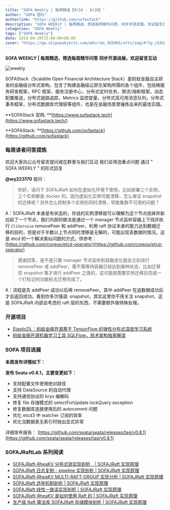 ```yaml
---
title: "SOFA Weekly | 每周精选【9/16 - 9/20】"
author: "SOFA 团队"
authorlink: "https://github.com/sofastack"
description: "SOFA WEEKLY | 每周精选，筛选每周精华问答，同步开源进展，欢迎留言互动。"
categories: "SOFA Weekly"
tags: ["SOFA Weekly"]
date: 2019-09-20T15:00:00+08:00
cover: "https://gw.alipayobjects.com/mdn/rms_95b965/afts/img/A*Ig-jSIUZWx0AAAAAAAAAAAAAARQnAQ"
---
```


**SOFA WEEKLY | 每周精选，筛选每周精华问答**
**同步开源进展，欢迎留言互动**

![weekly](https://gw.alipayobjects.com/mdn/rms_95b965/afts/img/A*ARgKS6SuU7YAAAAAAAAAAAAAARQnAQ)

SOFAStack（Scalable Open Financial Architecture Stack）是蚂蚁金服自主研发的金融级分布式架构，包含了构建金融级云原生架构所需的各个组件，包括微服务研发框架，RPC 框架，服务注册中心，分布式定时任务，限流/熔断框架，动态配置推送，分布式链路追踪，Metrics 监控度量，分布式高可用消息队列，分布式事务框架，分布式数据库代理层等组件，也是在金融场景里锤炼出来的最佳实践。

**SOFAStack 官网: **[https://www.sofastack.tech](https://www.sofastack.tech/)

**SOFAStack: **[https://github.com/sofastack](https://github.com/sofastack)

### 每周读者问答提炼

欢迎大家向公众号留言提问或在群里与我们互动
我们会筛选重点问题
通过 " SOFA WEEKLY " 的形式回复

**@wy223170** 提问：

> 你好，请问下 SOFAJRaft 如何在虚拟化环境下使用，比如部署三个实例，三个实例都是 docker 的。因为虚拟化实例可能漂移，怎么保证 snapshot 的迁移呢？另外怎么控制多个实例的同时漂移，导致集群不可用的问题？

A：SOFAJRaft 本身是有状态的，你说的实例漂移就可以理解为这个节点挂掉并新拉起了一个节点，我们内部的做法是通过一个 manager 节点监听容器上下线并执行 `CliService` removePeer 和 addPeer，利用 raft 协议本身的能力达到数据迁移的目的，但是对于半数以上节点同时漂移是无解的，可能出现丢数据的情况。这是 etcd 的一个解决类似问题的方式，供参考：[https://github.com/coreos/etcd-operator](https://github.com/coreos/etcd-operator)

> 感谢回答，是不是只要 manager 节点监听到容器变化就会立刻进行 removePeer 或 addPeer，需不需等待容器已经达到某种状态，比如迁移完 snapshot 等才进行 addPeer 之类的，这可能就需要实例迁移后完成一个打标记的功能标志迁移完成了。

A：流程是先 addPeer 成功以后再 removePeer。其中 addPeer 在追数据成功后才会返回成功。看到你多次强调  snapshot，其实这里你不用关注 snapshot，这是 SOFAJRaft 内部会考虑的 raft 层的东西，不需要额外做特殊处理。

### 开源项目

- [ElasticDL：蚂蚁金服开源基于 TensorFlow 的弹性分布式深度学习系统](/blog/alipay-deep-learning-tensorflow-elasticdl/)
- [蚂蚁金服开源机器学习工具 SQLFlow，技术架构独家解读](/blog/sqlflow-open-source/)

### SOFA 项目进展

**本周发布详情如下：**

**发布 Seata v0.8.1，主要变更如下：**

- 支持配置文件使用绝对路径
- 支持 DataSource 的自动代理
- 支持通信协议的 kryo 编解码
- 修复 file 存储模式的 selectForUpdate lockQuery exception
- 修复数据库连接使用后的 autocommit 问题
- 优化 etcd3 中 watcher 订阅的效率
- 优化当数据表无索引时抛出显式异常

详细发布报告：
[https://github.com/seata/seata/releases/tag/v0.8.1](https://github.com/seata/seata/releases/tag/v0.8.1)

### SOFAJRaftLab 系列阅读

- [SOFAJRaft-RheaKV 分布式锁实现剖析　| SOFAJRaft 实现原理](/blog/sofa-jraft-rheakv-distributedlock/)
- [SOFAJRaft 日志复制 - pipeline 实现剖析 | SOFAJRaft 实现原理](/blog/sofa-jraft-pipeline-principle/)
- [SOFAJRaft-RheaKV MULTI-RAFT-GROUP 实现分析 | SOFAJRaft 实现原理](/blog/sofa-jraft-rheakv-multi-raft-group/)
- [SOFAJRaft 选举机制剖析 | SOFAJRaft 实现原理](/blog/sofa-jraft-election-mechanism/)
- [SOFAJRaft 线性一致读实现剖析 | SOFAJRaft 实现原理](/blog/sofa-jraft-linear-consistent-read-implementation/)
- [SOFAJRaft-RheaKV 是如何使用 Raft 的 | SOFAJRaft 实现原理](/blog/sofa-jraft-rheakv/)
- [生产级 Raft 算法库 SOFAJRaft 存储模块剖析 | SOFAJRaft 实现原理](/blog/sofa-jraft-algorithm-storage-module-deep-dive/)
